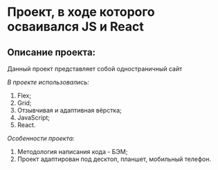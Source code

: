 # Проект, в ходе которого осваивался JS и React

## **Описание проекта:**

Данный проект представляет собой одностраничный сайт

*В проекте использовались:*
1. Flex;
2. Grid;
3. Отзывчивая и адаптивная вёрстка;
4. JavaScript;
5. React.

*Особенности проекта:*
1. Методология написания кода - БЭМ;
2. Проект адаптирован под десктоп, планшет, мобильный телефон.
